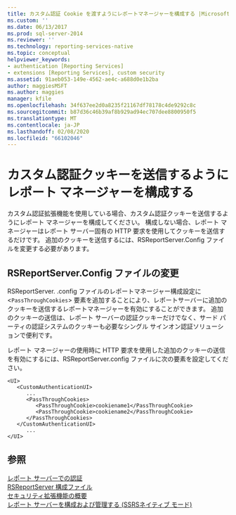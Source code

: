 ```yaml
---
title: カスタム認証 Cookie を渡すようにレポートマネージャーを構成する |Microsoft Docs
ms.custom: ''
ms.date: 06/13/2017
ms.prod: sql-server-2014
ms.reviewer: ''
ms.technology: reporting-services-native
ms.topic: conceptual
helpviewer_keywords:
- authentication [Reporting Services]
- extensions [Reporting Services], custom security
ms.assetid: 91aeb053-149e-4562-ae4c-a688d0e1b2ba
author: maggiesMSFT
ms.author: maggies
manager: kfile
ms.openlocfilehash: 34f637ee2d0a8235f21167df78178c4de9292c8c
ms.sourcegitcommit: b87d36c46b39af8b929ad94ec707dee8800950f5
ms.translationtype: MT
ms.contentlocale: ja-JP
ms.lasthandoff: 02/08/2020
ms.locfileid: "66102046"
---
```

# <a name="configure-report-manager-to-pass-custom-authentication-cookies"></a>カスタム認証クッキーを送信するようにレポート マネージャーを構成する
  カスタム認証拡張機能を使用している場合、カスタム認証クッキーを送信するようにレポート マネージャーを構成してください。 構成しない場合、レポート マネージャーはレポート サーバー固有の HTTP 要求を使用してクッキーを送信するだけです。 追加のクッキーを送信するには、RSReportServer.Config ファイルを変更する必要があります。  
  
## <a name="modifying-the-rsreportserverconfig-file"></a>RSReportServer.Config ファイルの変更  
 RSReportServer. .config ファイルのレポートマネージャー構成設定に <`PassThroughCookies`> 要素を追加することにより、レポートサーバーに追加のクッキーを送信するレポートマネージャーを有効にすることができます。 追加のクッキーの送信は、レポート サーバーの認証クッキーだけでなく、サード パーティの認証システムのクッキーも必要なシングル サインオン認証ソリューションで便利です。  
  
 レポート マネージャーの使用時に HTTP 要求を使用した追加のクッキーの送信を有効にするには、RSReportServer.config ファイルに次の要素を設定してください。  
  
```  
<UI>  
   <CustomAuthenticationUI>  
      ...  
      <PassThroughCookies>  
         <PassThroughCookie>cookiename1</PassThroughCookie>  
         <PassThroughCookie>cookiename2</PassThroughCookie>  
      </PassThroughCookies>  
   </CustomAuthenticationUI>  
      ...  
</UI>  
```  
  
## <a name="see-also"></a>参照  
 [レポート サーバーでの認証](authentication-with-the-report-server.md)   
 [RSReportServer 構成ファイル](../report-server/rsreportserver-config-configuration-file.md)   
 [セキュリティ拡張機能の概要](../extensions/security-extension/security-extensions-overview.md)   
 [レポート サーバーを構成および管理する &#40;SSRSネイティブ モード&#41;](../report-server/configure-and-administer-a-report-server-ssrs-native-mode.md)  
  
  
